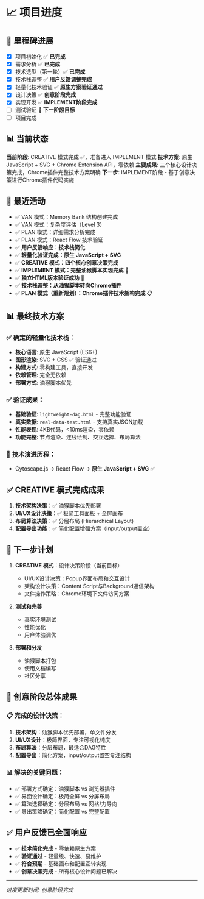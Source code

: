 # 📈 项目进度

## 🏁 里程碑进展
- [x] 项目初始化 ✅ **已完成**
- [x] 需求分析 ✅ **已完成**
- [x] 技术选型（第一轮）✅ **已完成**
- [x] 技术栈调整 ✅ **用户反馈调整完成**
- [x] 轻量化技术验证 ✅ **原生方案验证通过**
- [x] 设计决策 ✅ **创意阶段完成**
- [x] 实现开发 ✅ **IMPLEMENT阶段完成**
- [ ] 测试验证 🎯 **下一阶段目标**
- [ ] 项目完成

## 📊 当前状态
**当前阶段**: CREATIVE 模式完成 ✅，准备进入 IMPLEMENT 模式
**技术方案**: 原生 JavaScript + SVG + Chrome Extension API，零依赖
**主要成果**: 三个核心设计决策完成，Chrome插件完整技术方案明确
**下一步**: IMPLEMENT阶段 - 基于创意决策进行Chrome插件代码实施

## 🔄 最近活动
- ✅ VAN 模式：Memory Bank 结构创建完成
- ✅ VAN 模式：复杂度评估（Level 3）
- ✅ PLAN 模式：详细需求分析完成
- ✅ PLAN 模式：React Flow 技术验证
- ✅ **用户反馈响应：技术栈简化**
- ✅ **轻量化验证完成：原生 JavaScript + SVG**
- ✅ **CREATIVE 模式：四个核心创意决策完成**
- ✅ **IMPLEMENT 模式：完整油猴脚本实现完成** 🎊
- ✅ **独立HTML版本验证成功** 🎯
- ✅ **技术栈调整：从油猴脚本转向Chrome插件**
- ✅ **PLAN 模式（重新规划）：Chrome插件技术架构完成** 📋

## 📊 最终技术方案
### ✅ **确定的轻量化技术栈：**
- **核心语言**: 原生 JavaScript (ES6+)
- **图形渲染**: SVG + CSS ✅ 验证通过
- **构建方式**: 零构建工具，直接开发
- **依赖管理**: 完全无依赖
- **部署方式**: 油猴脚本优先

### ✅ **验证成果：**
- **基础验证**: `lightweight-dag.html` - 完整功能验证
- **真实数据**: `real-data-test.html` - 支持真实JSON加载
- **性能表现**: 4KB代码，<10ms渲染，零依赖
- **功能完整**: 节点渲染、连线绘制、交互选择、布局算法

### 🔄 **技术演进历程：**
- ~~Cytoscape.js~~ → ~~React Flow~~ → **原生 JavaScript + SVG** ✅

## ✅ CREATIVE 模式完成成果
1. **技术架构决策**：✅ 油猴脚本优先部署
2. **UI/UX设计决策**：✅ 极简工具面板 + 全屏画布
3. **布局算法决策**：✅ 分层布局 (Hierarchical Layout)
4. **配置导出功能**：✅ 简化配置增强方案（input/output置空）

## 📝 下一步计划
1. **CREATIVE 模式**：设计决策阶段（当前目标）
   - UI/UX设计决策：Popup界面布局和交互设计
   - 架构设计决策：Content Script与Background通信架构
   - 文件操作策略：Chrome环境下文件访问方案

2. **测试和完善**
   - 真实环境测试
   - 性能优化
   - 用户体验调优

3. **部署和分发**
   - 油猴脚本打包
   - 使用文档编写
   - 社区分享

## 🎊 创意阶段总体成果
### 📋 完成的设计决策：
1. **技术架构**：油猴脚本优先部署，单文件分发
2. **UI/UX设计**：极简界面，专注可视化纯度
3. **布局算法**：分层布局，最适合DAG特性
4. **配置导出**：简化方案，input/output置空专注结构

### 📊 解决的关键问题：
- ✅ 部署方式确定：油猴脚本 vs 浏览器插件
- ✅ 界面设计确定：极简全屏 vs 分屏布局
- ✅ 算法选择确定：分层布局 vs 网格/力导向
- ✅ 导出策略确定：简化配置 vs 完整配置

## ✅ 用户反馈已全面响应
- ✅ **技术简化完成** - 零依赖原生方案
- ✅ **验证通过** - 轻量级、快速、易维护
- ✅ **符合预期** - 基础画布和配置互转实现
- ✅ **创意决策完成** - 所有核心设计问题已解决

---
*进度更新时间: 创意阶段完成* 